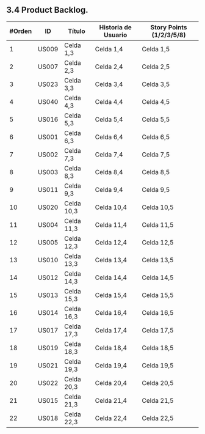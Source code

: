 ## 3.4 Product Backlog.

| #Orden | ID | Título | Historia de Usuario | Story Points (1/2/3/5/8) |
|-----------|-----------|-----------|-----------|-----------|
| 1 | US009 | Celda 1,3 | Celda 1,4 | Celda 1,5 |
| 2 | US007 | Celda 2,3 | Celda 2,4 | Celda 2,5 |
| 3 | US023 | Celda 3,3 | Celda 3,4 | Celda 3,5 |
| 4 | US040 | Celda 4,3 | Celda 4,4 | Celda 4,5 |
| 5 | US016 | Celda 5,3 | Celda 5,4 | Celda 5,5 |
| 6 | US001 | Celda 6,3 | Celda 6,4 | Celda 6,5 |
| 7 | US002 | Celda 7,3 | Celda 7,4 | Celda 7,5 |
| 8 | US003 | Celda 8,3 | Celda 8,4 | Celda 8,5 |
| 9 | US011 | Celda 9,3 | Celda 9,4 | Celda 9,5 |
| 10 | US020 | Celda 10,3| Celda 10,4| Celda 10,5|
| 11 | US004 | Celda 11,3| Celda 11,4| Celda 11,5|
| 12 | US005 | Celda 12,3| Celda 12,4| Celda 12,5|
| 13 | US010 | Celda 13,3| Celda 13,4| Celda 13,5|
| 14 | US012 | Celda 14,3| Celda 14,4| Celda 14,5|
| 15 | US013 | Celda 15,3| Celda 15,4| Celda 15,5|
| 16 | US014 | Celda 16,3| Celda 16,4| Celda 16,5|
| 17 | US017 | Celda 17,3| Celda 17,4| Celda 17,5|
| 18 | US019 | Celda 18,3| Celda 18,4| Celda 18,5|
| 19 | US021 | Celda 19,3| Celda 19,4| Celda 19,5|
| 20 | US022 | Celda 20,3| Celda 20,4| Celda 20,5|
| 21 | US015 | Celda 21,3| Celda 21,4| Celda 21,5|
| 22 | US018 | Celda 22,3| Celda 22,4| Celda 22,5|
